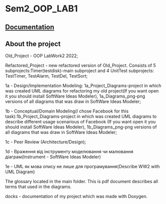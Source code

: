 # Sem2_OOP_LAB1
## [Documentation](https://alexvolkov0404.github.io/Sem2_OOP_LAB1)
## About the project

Old_Project - OOP LabWork2 2022;

Refactored_Project - new refactored version of Old_Project. Consists of 5 subprojects:Timer(testdisk)-main subproject and 4 UnitTest subprojects: TestTimer, TestAlarm, TestDel, TestSort;

1a - Design/Implementation Modeling: 1a_Project_Diagrams-project in which was created UML diagrams for refactoring my old project(If you want open it you should install SoftWare Ideas Modeler), 1a_Diagrams_png-png versions of all diagrams that was draw in  SoftWare Ideas Modeler;

1b - Conceptual/Domain Modeling(I chose Facebook for this task):1b_Project_Diagrams-project in which was created UML diagrams to describe different usage scenarious of Facebook (If you want open it you should install SoftWare Ideas Modeler), 1b_Diagrams_png-png versions of all diagrams that was draw in  SoftWare Ideas Modeler;

1c - Peer Review (Architecture/Design);

1d - Враження від інструменту моделювання чи малювання діаграм(Instrument - SoftWare Ideas Modeler)

1e - UML як мова опису не лише для програмування(Describe WW2 with UML Diagram)

The glossary located in the main folder. This is pdf document describes all terms that used in the diagrams.

docks - documentation of my project which was made with Doxygen.

